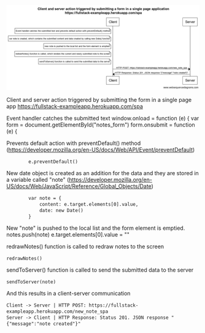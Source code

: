 <img src="https://github.com/Nyctemaris/Fullstack-Open-2020/blob/master/Osa%200/WebSequenceDiagram%200_6.png?raw=true">

Client and server action triggered by submitting the form in a single page app https://fullstack-exampleapp.herokuapp.com/spa

Event handler catches the submitted text
    window.onload = function (e) {
        var form = document.getElementById("notes_form")
        form.onsubmit = function (e) {

Prevents default action with preventDefault() method (https://developer.mozilla.org/en-US/docs/Web/API/Event/preventDefault)

            e.preventDefault()

New date object is created as an addition for the data and they are stored in a variable called "note" (https://developer.mozilla.org/en-US/docs/Web/JavaScript/Reference/Global_Objects/Date)

            var note = {
                content: e.target.elements[0].value,
                date: new Date()
            }

New "note" is pushed to the local list and the form element is emptied.
    notes.push(note)
    e.target.elements[0].value = ""

redrawNotes() function is called to redraw notes to the screen

    redrawNotes()

sendToServer() function is called to send the submitted data to the server

    sendToServer(note)

And this results in a client-server communication

    Client -> Server | HTTP POST: https://fullstack-exampleapp.herokuapp.com/new_note_spa
    Server -> Client | HTTP Response: Status 201. JSON response "{"message":"note created"}"